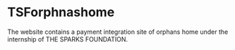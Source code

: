 # TSForphnashome
The website contains a payment integration site of orphans home under the internship of THE SPARKS FOUNDATION.
